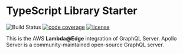 # TypeScript Library Starter

![Build Status](https://github.com/escapace/apollo-server-lambda-edge/workflows/Release/badge.svg)
[![code coverage](https://codecov.io/gh/escapace/apollo-server-lambda-edge/branch/master/graph/badge.svg)](https://codecov.io/gh/escapace/apollo-server-lambda-edge)
[![license](https://img.shields.io/badge/license-Mozilla%20Public%20License%20Version%202.0-blue.svg)]()

This is the AWS **Lambda@Edge** integration of GraphQL Server. Apollo Server is
a community-maintained open-source GraphQL server.
